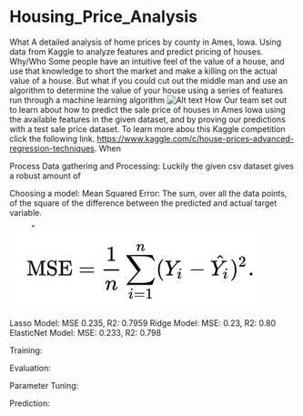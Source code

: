 # Housing_Price_Analysis
What
A detailed analysis of home prices by county in Ames, Iowa. Using data from Kaggle to analyze features and predict pricing of houses.
Why/Who
Some people have an intuitive feel of the value of a house, and use that knowledge to short the market and make a killing on the actual value of a house. But what if you could cut out the middle man and use an algorithm to determine the value of your house using a series of features run through a machine learning algorithm 
![Alt text](https://a1.r9cdn.net/rimg/himg/ef/91/94/sembo-US-H254064-294144a_hb_a_003.jpg_resizeMode=FitInside_formatSettings=jpeg(quality-90)-663391.jpg?width=500&height=350&crop=true&caller=HotelDetailsPhoto "Iowa House")
How
Our team set out to learn about how to predict the sale price of houses in Ames Iowa using the available features in the given dataset, and by proving our predictions with a test sale price dataset. To learn more abou this Kaggle competition click the following link. https://www.kaggle.com/c/house-prices-advanced-regression-techniques. 
When

Process
Data gathering and Processing:
Luckily the given csv dataset gives a robust amount of 

Choosing a model:
Mean Squared Error: The sum, over all the data points, of the square of the difference between the predicted and actual target variable.

![Alt text](https://raw.githubusercontent.com/DLaury/Housing_Price_Analysis/master/Iowa%20Images/MSE.png "MSE")


Lasso Model: MSE 0.235, R2: 0.7959
Ridge Model: MSE: 0.23, R2: 0.80
ElasticNet Model: MSE: 0.233, R2: 0.798


Training:

Evaluation:

Parameter Tuning:

Prediction:
